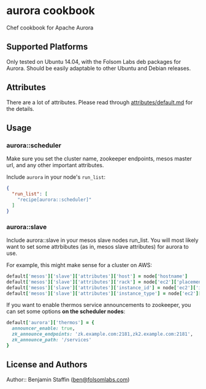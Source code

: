 # aurora cookbook

Chef cookbook for Apache Aurora

## Supported Platforms

Only tested on Ubuntu 14.04, with the Folsom Labs deb packages for Aurora. Should be easily adaptable to other Ubuntu and Debian releases.

## Attributes

There are a lot of attributes. Please read through [attributes/default.md](attributes/default.md) for the details.

## Usage

### aurora::scheduler

Make sure you set the cluster name, zookeeper endpoints, mesos master url, and any other important attributes.

Include `aurora` in your node's `run_list`:

```json
{
  "run_list": [
    "recipe[aurora::scheduler]"
  ]
}
```

### aurora::slave

Include aurora::slave in your mesos slave nodes run_list. You will most likely want to set some attrbibutes (as in, mesos slave attributes) for aurora to use.

For example, this might make sense for a cluster on AWS:

```ruby
default['mesos']['slave']['attributes']['host'] = node['hostname']
default['mesos']['slave']['attributes']['rack'] = node['ec2']['placement_availability_zone']
default['mesos']['slave']['attributes']['instance_id'] = node['ec2']['instance_id']
default['mesos']['slave']['attributes']['instance_type'] = node['ec2']['instance_type']
```

If you want to enable thermos service announcements to zookeeper, you can set some options **on the scheduler nodes**:

```ruby
default['aurora']['thermos'] = {
  announcer_enable: true,
  zk_announce_endpoints: 'zk.example.com:2181,zk2.example.com:2181',
  zk_announce_path: '/services'
}
```

## License and Authors

Author:: Benjamin Staffin (<ben@folsomlabs.com>)
